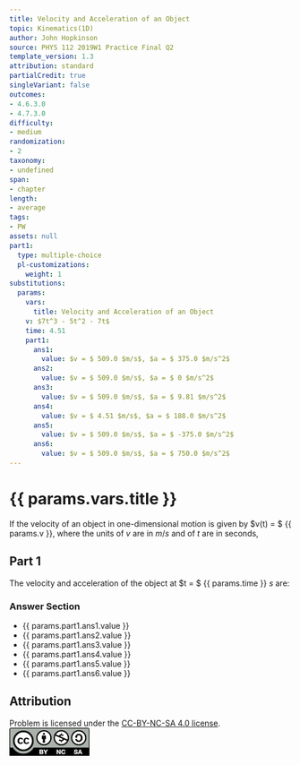 ```yaml
---
title: Velocity and Acceleration of an Object
topic: Kinematics(1D)
author: John Hopkinson
source: PHYS 112 2019W1 Practice Final Q2
template_version: 1.3
attribution: standard
partialCredit: true
singleVariant: false
outcomes:
- 4.6.3.0
- 4.7.3.0
difficulty:
- medium
randomization:
- 2
taxonomy:
- undefined
span:
- chapter
length:
- average
tags:
- PW
assets: null
part1:
  type: multiple-choice
  pl-customizations:
    weight: 1
substitutions:
  params:
    vars:
      title: Velocity and Acceleration of an Object
    v: $7t^3 - 5t^2 - 7t$
    time: 4.51
    part1:
      ans1:
        value: $v = $ 509.0 $m/s$, $a = $ 375.0 $m/s^2$
      ans2:
        value: $v = $ 509.0 $m/s$, $a = $ 0 $m/s^2$
      ans3:
        value: $v = $ 509.0 $m/s$, $a = $ 9.81 $m/s^2$
      ans4:
        value: $v = $ 4.51 $m/s$, $a = $ 188.0 $m/s^2$
      ans5:
        value: $v = $ 509.0 $m/s$, $a = $ -375.0 $m/s^2$
      ans6:
        value: $v = $ 509.0 $m/s$, $a = $ 750.0 $m/s^2$
---
```

# {{ params.vars.title }}
If the velocity of an object in one-dimensional motion is given by $v(t) = $ {{ params.v }}, where the units of $v$ are in $m/s$ and of $t$ are in seconds,

## Part 1

The velocity and acceleration of the object at $t = $ {{ params.time }} $s$ are:

### Answer Section

- {{ params.part1.ans1.value }}
- {{ params.part1.ans2.value }}
- {{ params.part1.ans3.value }}
- {{ params.part1.ans4.value }}
- {{ params.part1.ans5.value }}
- {{ params.part1.ans6.value }}

## Attribution

Problem is licensed under the [CC-BY-NC-SA 4.0 license](https://creativecommons.org/licenses/by-nc-sa/4.0/).<br> ![The Creative Commons 4.0 license requiring attribution-BY, non-commercial-NC, and share-alike-SA license.](https://raw.githubusercontent.com/firasm/bits/master/by-nc-sa.png)